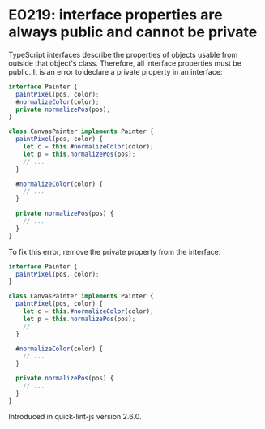 # E0219: interface properties are always public and cannot be private

TypeScript interfaces describe the properties of objects usable from outside
that object's class. Therefore, all interface properties must be public.
It is an error to declare a private property in an interface:

```typescript
interface Painter {
  paintPixel(pos, color);
  #normalizeColor(color);
  private normalizePos(pos);
}

class CanvasPainter implements Painter {
  paintPixel(pos, color) {
    let c = this.#normalizeColor(color);
    let p = this.normalizePos(pos);
    // ...
  }

  #normalizeColor(color) {
    // ...
  }

  private normalizePos(pos) {
    // ...
  }
}
```

To fix this error, remove the private property from the interface:

```typescript
interface Painter {
  paintPixel(pos, color);
}

class CanvasPainter implements Painter {
  paintPixel(pos, color) {
    let c = this.#normalizeColor(color);
    let p = this.normalizePos(pos);
    // ...
  }

  #normalizeColor(color) {
    // ...
  }

  private normalizePos(pos) {
    // ...
  }
}
```

Introduced in quick-lint-js version 2.6.0.
